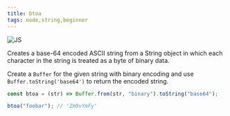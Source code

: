 ```yaml
---
title: btoa
tags: node,string,beginner
---
```


![JS](https://img.shields.io/badge/supports-javascript-yellow.svg?style=flat-square)

Creates a base-64 encoded ASCII string from a String object in which each character in the string is treated as a byte of binary data.

Create a `Buffer` for the given string with binary encoding and use `Buffer.toString('base64')` to return the encoded string.

```js
const btoa = (str) => Buffer.from(str, "binary").toString("base64");
```

```js
btoa("foobar"); // 'Zm9vYmFy'
```
